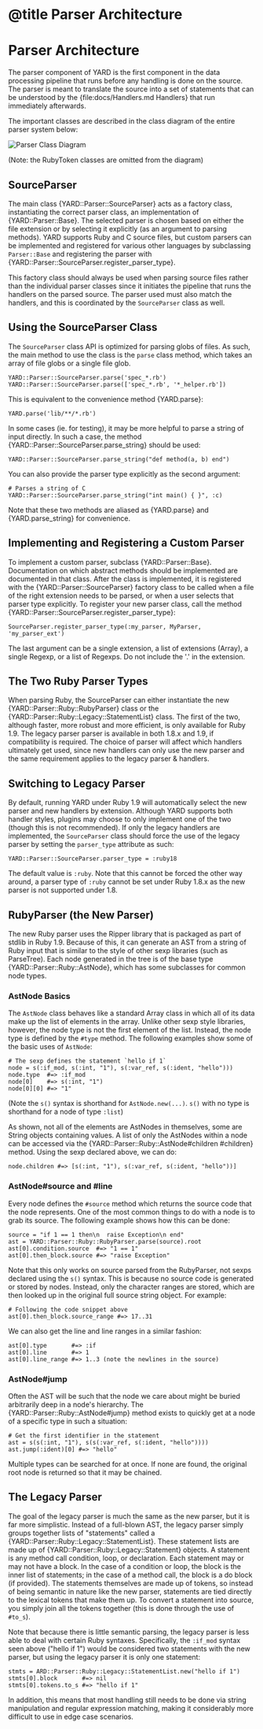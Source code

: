 # @title Parser Architecture

# Parser Architecture

The parser component of YARD is the first component in the data processing pipeline
that runs before any handling is done on the source. The parser is meant to translate
the source into a set of statements that can be understood by the {file:docs/Handlers.md Handlers}
that run immediately afterwards.

The important classes are described in the class diagram of the entire parser
system below:

![Parser Class Diagram](images/parser-class-diagram.png)

(Note: the RubyToken classes are omitted from the diagram)

## SourceParser

The main class {YARD::Parser::SourceParser} acts as a factory class, instantiating
the correct parser class, an implementation of {YARD::Parser::Base}. The selected parser
is chosen based on either the file extension or by selecting it explicitly (as an argument
to parsing methods). YARD supports Ruby and C source files, but custom parsers can
be implemented and registered for various other languages by subclassing `Parser::Base`
and registering the parser with {YARD::Parser::SourceParser.register_parser_type}.

This factory class should always be used when parsing source files rather than
the individual parser classes since it initiates the pipeline that runs the
handlers on the parsed source. The parser used must also match the handlers,
and this is coordinated by the `SourceParser` class as well.

## Using the SourceParser Class

The `SourceParser` class API is optimized for parsing globs of files. As such,
the main method to use the class is the `parse` class method, which takes an
array of file globs or a single file glob.

    YARD::Parser::SourceParser.parse('spec_*.rb')
    YARD::Parser::SourceParser.parse(['spec_*.rb', '*_helper.rb'])

This is equivalent to the convenience method {YARD.parse}:

    YARD.parse('lib/**/*.rb')

In some cases (ie. for testing), it may be more helpful to parse a string of input
directly. In such a case, the method {YARD::Parser::SourceParser.parse_string} should be
used:

    YARD::Parser::SourceParser.parse_string("def method(a, b) end")

You can also provide the parser type explicitly as the second argument:

    # Parses a string of C
    YARD::Parser::SourceParser.parse_string("int main() { }", :c)

Note that these two methods are aliased as {YARD.parse} and {YARD.parse_string} for
convenience.

## Implementing and Registering a Custom Parser

To implement a custom parser, subclass {YARD::Parser::Base}. Documentation on which
abstract methods should be implemented are documented in that class. After the class
is implemented, it is registered with the {YARD::Parser::SourceParser} factory class
to be called when a file of the right extension needs to be parsed, or when a user
selects that parser type explicitly. To register your new parser class, call the
method {YARD::Parser::SourceParser.register_parser_type}:

    SourceParser.register_parser_type(:my_parser, MyParser, 'my_parser_ext')

The last argument can be a single extension, a list of extensions (Array), a single Regexp, or a
list of Regexps. Do not include the '.' in the extension.


## The Two Ruby Parser Types

When parsing Ruby, the SourceParser can either instantiate the new {YARD::Parser::Ruby::RubyParser}
class or the {YARD::Parser::Ruby::Legacy::StatementList} class. The first of the
two, although faster, more robust and more efficient, is only available for
Ruby 1.9. The legacy parser parser is available in both 1.8.x and 1.9, if
compatibility is required. The choice of parser will affect which handlers
ultimately get used, since new handlers can only use the new parser and the
same requirement applies to the legacy parser & handlers.

## Switching to Legacy Parser

By default, running YARD under Ruby 1.9 will automatically select the new parser
and new handlers by extension. Although YARD supports both handler styles, plugins
may choose to only implement one of the two (though this is not recommended). If
only the legacy handlers are implemented, the `SourceParser` class should force
the use of the legacy parser by setting the `parser_type` attribute as such:

    YARD::Parser::SourceParser.parser_type = :ruby18

The default value is `:ruby`. Note that this cannot be forced the other way around,
a parser type of `:ruby` cannot be set under Ruby 1.8.x as the new parser is not
supported under 1.8.

## RubyParser (the New Parser)

The new Ruby parser uses the Ripper library that is packaged as part of stdlib
in Ruby 1.9. Because of this, it can generate an AST from a string of Ruby input
that is similar to the style of other sexp libraries (such as ParseTree). Each
node generated in the tree is of the base type {YARD::Parser::Ruby::AstNode},
which has some subclasses for common node types.

### AstNode Basics

The `AstNode` class behaves like a standard Array class in which all of its data
make up the list of elements in the array. Unlike other sexp style libraries, however,
the node type is not the first element of the list. Instead, the node type is defined
by the `#type` method. The following examples show some of the basic uses of `AstNode`:

    # The sexp defines the statement `hello if 1`
    node = s(:if_mod, s(:int, "1"), s(:var_ref, s(:ident, "hello")))
    node.type  #=> :if_mod
    node[0]    #=> s(:int, "1")
    node[0][0] #=> "1"

(Note the `s()` syntax is shorthand for `AstNode.new(...)`. `s()` with no type
is shorthand for a node of type `:list`)

As shown, not all of the elements are AstNodes in themselves, some are String
objects containing values. A list of only the AstNodes within a node can be
accessed via the {YARD::Parser::Ruby::AstNode#children #children} method. Using
the sexp declared above, we can do:

    node.children #=> [s(:int, "1"), s(:var_ref, s(:ident, "hello"))]

### AstNode#source and #line

Every node defines the `#source` method which returns the source code that the
node represents. One of the most common things to do with a node is to grab its
source. The following example shows how this can be done:

    source = "if 1 == 1 then\n  raise Exception\n end"
    ast = YARD::Parser::Ruby::RubyParser.parse(source).root
    ast[0].condition.source  #=> "1 == 1"
    ast[0].then_block.source #=> "raise Exception"

Note that this only works on source parsed from the RubyParser, not sexps
declared using the `s()` syntax. This is because no source code is generated
or stored by nodes. Instead, only the character ranges are stored, which are
then looked up in the original full source string object. For example:

    # Following the code snippet above
    ast[0].then_block.source_range #=> 17..31

We can also get the line and line ranges in a similar fashion:

    ast[0].type       #=> :if
    ast[0].line       #=> 1
    ast[0].line_range #=> 1..3 (note the newlines in the source)

### AstNode#jump

Often the AST will be such that the node we care about might be buried arbitrarily
deep in a node's hierarchy. The {YARD::Parser::Ruby::AstNode#jump} method exists
to quickly get at a node of a specific type in such a situation:

    # Get the first identifier in the statement
    ast = s(s(:int, "1"), s(s(:var_ref, s(:ident, "hello"))))
    ast.jump(:ident)[0] #=> "hello"

Multiple types can be searched for at once. If none are found, the original root
node is returned so that it may be chained.

## The Legacy Parser

The goal of the legacy parser is much the same as the new parser, but it is far
more simplistic. Instead of a full-blown AST, the legacy parser simply groups
together lists of "statements" called a {YARD::Parser::Ruby::Legacy::StatementList}.
These statement lists are made up of {YARD::Parser::Ruby::Legacy::Statement} objects.
A statement is any method call condition, loop, or declaration. Each statement
may or may not have a block. In the case of a condition or loop, the block is
the inner list of statements; in the case of a method call, the block is a do
block (if provided). The statements themselves are made up of tokens, so instead
of being semantic in nature like the new parser, statements are tied directly
to the lexical tokens that make them up. To convert a statement into source, you
simply join all the tokens together (this is done through the use of `#to_s`).

Note that because there is little semantic parsing, the legacy parser is less
able to deal with certain Ruby syntaxes. Specifically, the `:if_mod` syntax
seen above ("hello if 1") would be considered two statements with the new parser,
but using the legacy parser it is only one statement:

    stmts = ARD::Parser::Ruby::Legacy::StatementList.new("hello if 1")
    stmts[0].block       #=> nil
    stmts[0].tokens.to_s #=> "hello if 1"

In addition, this means that most handling still needs to be done via string
manipulation and regular expression matching, making it considerably more
difficult to use in edge case scenarios.
